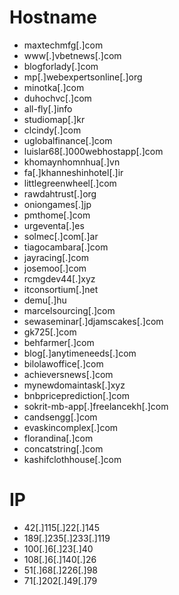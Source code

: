 # Hostname
- maxtechmfg[.]com
- www[.]vbetnews[.]com
- blogforlady[.]com
- mp[.]webexpertsonline[.]org
- minotka[.]com
- duhochvc[.]com
- all-fly[.]info
- studiomap[.]kr
- clcindy[.]com
- uglobalfinance[.]com
- luislar68[.]000webhostapp[.]com
- khomaynhomnhua[.]vn
- fa[.]khanneshinhotel[.]ir
- littlegreenwheel[.]com
- rawdahtrust[.]org
- oniongames[.]jp
- pmthome[.]com
- urgeventa[.]es
- solmec[.]com[.]ar
- tiagocambara[.]com
- jayracing[.]com
- josemoo[.]com
- rcmgdev44[.]xyz
- itconsortium[.]net
- demu[.]hu
- marcelsourcing[.]com
- sewaseminar[.]djamscakes[.]com
- gk725[.]com
- behfarmer[.]com
- blog[.]anytimeneeds[.]com
- bilolawoffice[.]com
- achieversnews[.]com
- mynewdomaintask[.]xyz
- bnbpriceprediction[.]com
- sokrit-mb-app[.]freelancekh[.]com
- candsengg[.]com
- evaskincomplex[.]com
- florandina[.]com
- concatstring[.]com
- kashifclothhouse[.]com



# IP
- 42[.]115[.]22[.]145
- 189[.]235[.]233[.]119
- 100[.]6[.]23[.]40
- 108[.]6[.]140[.]26
- 51[.]68[.]226[.]98
- 71[.]202[.]49[.]79